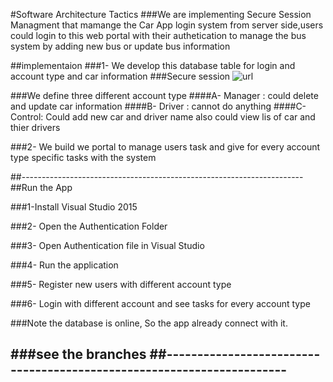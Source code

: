 
#Software Architecture Tactics
###We are implementing Secure Session Managment that mamange the Car  App login system from server side,users could login to this web portal with their authetication to manage the bus system by adding new bus or update bus information

##implementaion
###1- We develop this database table for login and account type and car information
###Secure session
![url](http://attach.alruabye.net/SoftwareArchitectureTactics/SSMDataBase.png)

###We define three different account type
####A- Manager : could delete and update car information
####B- Driver : cannot do anything
####C- Control: Could add new car and driver name also could view lis of car and thier drivers


###2-  We build we portal to manage  users task and give for every account type specific tasks with the system
 
##----------------------------------------------------------------------
 ##Run the App

 ###1-Install Visual Studio 2015

 ###2- Open the Authentication Folder

 ###3- Open Authentication file in Visual Studio

 ###4- Run the application

 ###5- Register new  users with different account type 

###6- Login with different account and see tasks for every account type

###Note the database is online, So the app already connect with it.

###see the branches
##----------------------------------------------------------------------
--
 